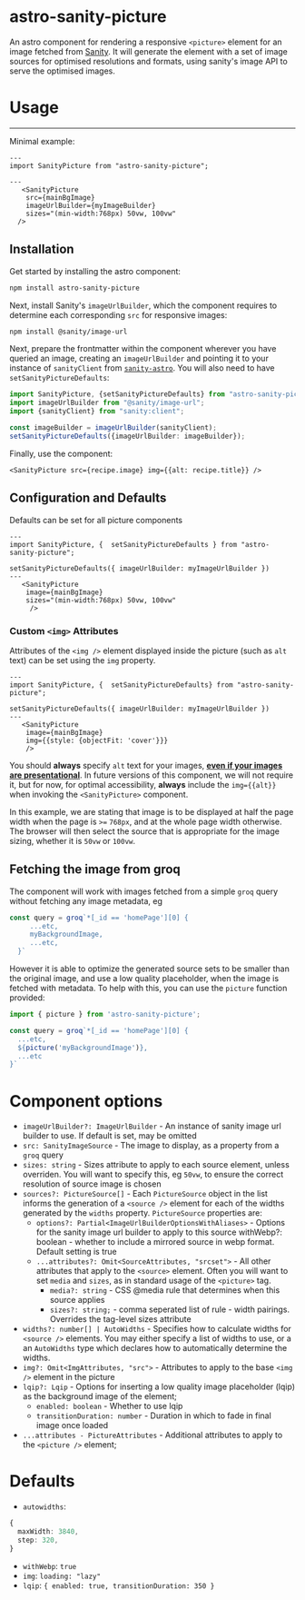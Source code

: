 # astro-sanity-picture
An astro component for rendering a responsive `<picture>` element for an image fetched from [Sanity](https://www.sanity.io). It will generate the element with a set of image sources for optimised resolutions and formats, using sanity's image API to serve the optimised images.

# Usage
---
Minimal example:

```astro
---
import SanityPicture from "astro-sanity-picture";

---
   <SanityPicture
    src={mainBgImage}
    imageUrlBuilder={myImageBuilder}
    sizes="(min-width:768px) 50vw, 100vw"
  /> 
```

## Installation
Get started by installing the astro component:

```bash
npm install astro-sanity-picture
```

Next, install Sanity's `imageUrlBuilder`, which the component requires to determine each corresponding `src` for responsive images:

```bash
npm install @sanity/image-url
```

Next, prepare the frontmatter within the component wherever you have queried an image, creating an `imageUrlBuilder` and pointing it to your instance of `sanityClient` from [`sanity-astro`](https://github.com/sanity-io/sanity-astro).  You will also need to have `setSanityPictureDefaults`:

```typescript
import SanityPicture, {setSanityPictureDefaults} from "astro-sanity-picture";
import imageUrlBuilder from "@sanity/image-url";
import {sanityClient} from "sanity:client";

const imageBuilder = imageUrlBuilder(sanityClient);
setSanityPictureDefaults({imageUrlBuilder: imageBuilder});
```

Finally, use the component:

```astro
<SanityPicture src={recipe.image} img={{alt: recipe.title}} />
```

## Configuration and Defaults
Defaults can be set for all picture components

```astro
---
import SanityPicture, {  setSanityPictureDefaults } from "astro-sanity-picture";

setSanityPictureDefaults({ imageUrlBuilder: myImageUrlBuilder })
---
   <SanityPicture
    image={mainBgImage}
    sizes="(min-width:768px) 50vw, 100vw"
     /> 
```

### Custom `<img>` Attributes
Attributes of the `<img />` element displayed inside the picture (such as `alt` text) can be set using the `img` property.

```astro
---
import SanityPicture, {  setSanityPictureDefaults} from "astro-sanity-picture";

setSanityPictureDefaults({ imageUrlBuilder: myImageUrlBuilder })
---
   <SanityPicture
    image={mainBgImage} 
    img={{style: {objectFit: 'cover'}}}
    /> 
```

You should **always** specify `alt` text for your images, [**even if your images are presentational**](https://developer.mozilla.org/en-US/docs/Learn/Accessibility/HTML#text_alternatives).  In future versions of this component, we will not require it, but for now, for optimal accessibility, **always** include the `img={{alt}}` when invoking the `<SanityPicture>` component.

In this example, we are stating that image is to be displayed at half the page width when the page is `>=` `768px`, and at the whole page width otherwise. The browser will then select the source that is appropriate for the image sizing, whether it is `50vw` or `100vw`.

## Fetching the image from groq
The component will work with images fetched from a simple `groq`  query without fetching any image metadata, eg

```ts
const query = groq`*[_id == 'homePage'][0] {
     ...etc,
     myBackgroundImage,
     ...etc,
  }`
```

However it is able to optimize the generated source sets to be smaller than the original image, and use a low quality placeholder, when the image is fetched with metadata.
To help with this, you can use the `picture` function provided:

```ts
import { picture } from 'astro-sanity-picture';

const query = groq`*[_id == 'homePage'][0] {
  ...etc,
  ${picture('myBackgroundImage')},
  ...etc
}`
```

# Component options

- `imageUrlBuilder?: ImageUrlBuilder` - An instance of sanity image url builder to use. If default is set, may be omitted
- `src: SanityImageSource` - The image to display, as a property from a `groq` query
- `sizes: string` - Sizes attribute to apply to each source element, unless overriden. You will want to specify this, eg `50vw`, to ensure the correct resolution of source image is chosen
- `sources?: PictureSource[]` - Each `PictureSource` object in the list informs the generation of a `<source />` element for each of the widths generated by the `widths` property. `PictureSource` properties are:
  - `options?: Partial<ImageUrlBuilderOptionsWithAliases>` - Options for the sanity image url builder to apply to this source
  withWebp?: boolean - whether to include a mirrored source in webp format. Default setting is true
  - `...attributes?: Omit<SourceAttributes, "srcset">` - All other attributes that apply to the `<source>` element. Often you will want to set `media` and `sizes`, as in standard usage of the `<picture>` tag.
    - `media?: string` - CSS @media rule that determines when this source applies
    - `sizes?: string;` - comma seperated list of rule - width pairings. Overrides the tag-level sizes attribute
- `widths?: number[] | AutoWidths` - Specifies how to calculate widths for `<source />` elements. You may either specify a list of widths to use, or a an `AutoWidths` type which declares how to automatically determine the widths. 
- `img?: Omit<ImgAttributes, "src">` - Attributes to apply to the base `<img />` element in the picture
- `lqip?: Lqip` - Options for inserting a low quality image placeholder (lqip) as the background image of the element;
  - `enabled: boolean` - Whether to use lqip
  - `transitionDuration: number` - Duration in which to fade in final image once loaded
- `...attributes - PictureAttributes` - Additional attributes to apply to the `<picture />` element;

# Defaults 
- `autowidths`:
```ts
{
  maxWidth: 3840,
  step: 320,
}
```
- `withWebp`: `true`
- `img`: `loading: "lazy"`
- `lqip`: `{ enabled: true, transitionDuration: 350 }`
